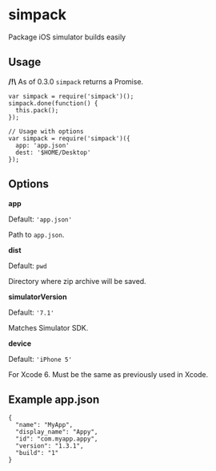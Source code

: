 # simpack

Package iOS simulator builds easily

## Usage

**/!\\** As of 0.3.0 `simpack` returns a Promise.

    var simpack = require('simpack')();
    simpack.done(function() {
      this.pack();
    });

    // Usage with options
    var simpack = require('simpack')({
      app: 'app.json'
      dest: '$HOME/Desktop'
    });

## Options

**app**

Default: `'app.json'`

Path to `app.json`.

**dist**

Default: `pwd`

Directory where zip archive will be saved.

**simulatorVersion**

Default: `'7.1'`

Matches Simulator SDK.

**device**

Default: `'iPhone 5'`

For Xcode 6. Must be the same as previously used in Xcode.

## Example app.json

    {
      "name": "MyApp",
      "display_name": "Appy",
      "id": "com.myapp.appy",
      "version": "1.3.1",
      "build": "1"
    }
